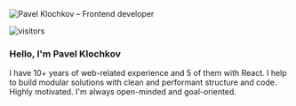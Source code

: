<img src="https://media-exp1.licdn.com/dms/image/C4D16AQGozjb4LpbOuw/profile-displaybackgroundimage-shrink_350_1400/0?e=1599696000&v=beta&t=aHG2VL7NkHrSNpBzWzOEw1yapV3Rhk1x-WuaUOA0g0o" alt="Pavel Klochkov – Frontend developer">

![visitors](https://visitor-badge.glitch.me/badge?page_id=ckomop0x.visitor-badge)

### Hello, I'm Pavel Klochkov 
I have 10+ years of web-related experience and 5 of them with React. I help to build modular solutions with clean and performant structure and code. Highly motivated. I'm always open-minded and goal-oriented.


<!--
**ckomop0x/ckomop0x** is a ✨ _special_ ✨ repository because its `README.md` (this file) appears on your GitHub profile.

Here are some ideas to get you started:

- 🔭 I’m currently working on ...
- 🌱 I’m currently learning ...
- 👯 I’m looking to collaborate on ...
- 🤔 I’m looking for help with ...
- 💬 Ask me about ...
- 📫 How to reach me: ...
- 😄 Pronouns: ...
- ⚡ Fun fact: ...
-->
